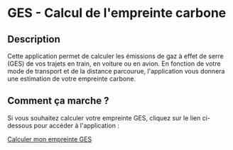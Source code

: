 # GES - Calcul de l'empreinte carbone

## Description
Cette application permet de calculer les émissions de gaz à effet de serre (GES) de vos trajets en train, en voiture ou en avion. 
En fonction de votre mode de transport et de la distance parcourue, l'application vous donnera une estimation de votre empreinte carbone.

## Comment ça marche ?
Si vous souhaitez calculer votre empreinte GES, cliquez sur le lien ci-dessous pour accéder à l'application :

[Calculer mon empreinte GES](https://emiliakardache-ges-codeapp-jmjgoe.streamlit.app/) 
